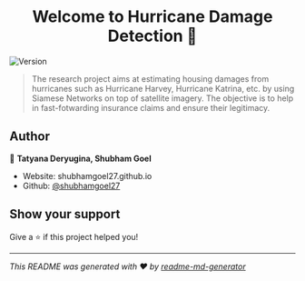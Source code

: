<h1 align="center">Welcome to Hurricane Damage Detection 👋</h1>
<p>
  <img alt="Version" src="https://img.shields.io/badge/version-0.1-blue.svg?cacheSeconds=2592000" />
</p>

> The research project aims at estimating housing damages from hurricanes such as Hurricane Harvey, Hurricane Katrina, etc. by using Siamese Networks on top of satellite imagery. The objective is to help in fast-fotwarding insurance claims and ensure their legitimacy.

## Author

👤 **Tatyana Deryugina, Shubham Goel**

* Website: shubhamgoel27.github.io
* Github: [@shubhamgoel27](https://github.com/shubhamgoel27)

## Show your support

Give a ⭐️ if this project helped you!

***
_This README was generated with ❤️ by [readme-md-generator](https://github.com/kefranabg/readme-md-generator)_